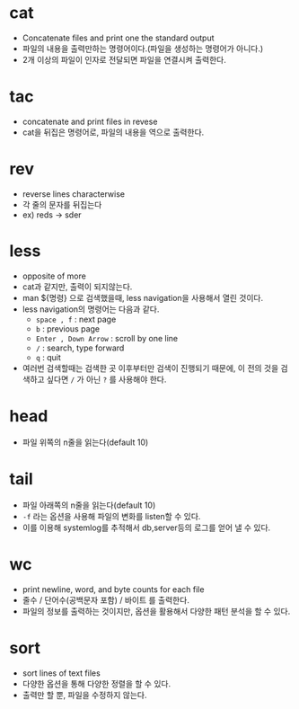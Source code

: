 # cat

- Concatenate files and print one the standard output
- 파일의 내용을 출력만하는 명령어이다.(파일을 생성하는 명령어가 아니다.)
- 2개 이상의 파일이 인자로 전달되면 파일을 연결시켜 출력한다.

# tac

- concatenate and print files in revese
- cat을 뒤집은 명령어로, 파일의 내용을 역으로 출력한다.

# rev

- reverse lines characterwise
- 각 줄의 문자를 뒤집는다
- ex) reds -> sder

# less

- opposite of more
- cat과 같지만, 출력이 되지않는다.
- man ${명령} 으로 검색했을때, less navigation을 사용해서 열린 것이다.
- less navigation의 명령어는 다음과 같다.
    - `space , f` : next page
    - `b` : previous page
    - `Enter , Down Arrow` : scroll by one line
    - `/` : search, type forward
    - `q` : quit
- 여러번 검색할때는 검색한 곳 이후부터만 검색이 진행되기 때문에, 이 전의 것을 검색하고 싶다면 `/` 가 아닌 `?` 를 사용해야 한다.
# head

- 파일 위쪽의 n줄을 읽는다(default 10)

# tail

- 파일 아래쪽의 n줄을 읽는다(default 10)
- `-f` 라는 옵션을 사용해 파일의 변화를 listen할 수 있다.
- 이를 이용해 systemlog를 추적해서 db,server등의 로그를 얻어 낼 수 있다.

# wc 

- print newline, word, and byte counts for each file
- 줄수 / 단어수(공백문자 포함) / 바이트 를 출력한다.
- 파일의 정보를 출력하는 것이지만, 옵션을 활용해서 다양한 패턴 분석을 할 수 있다.
 
 # sort

 - sort lines of text files
 - 다양한 옵션을 통해 다양한 정렬을 할 수 있다.
 - 출력만 할 뿐, 파일을 수정하지 않는다.
